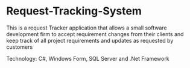 # Request-Tracking-System
This is a request Tracker application that allows a small software development firm to accept requirement changes from their clients and keep track of all project requirements and updates as requested by customers

Technology: C#, Windows Form, SQL Server and .Net Framework
